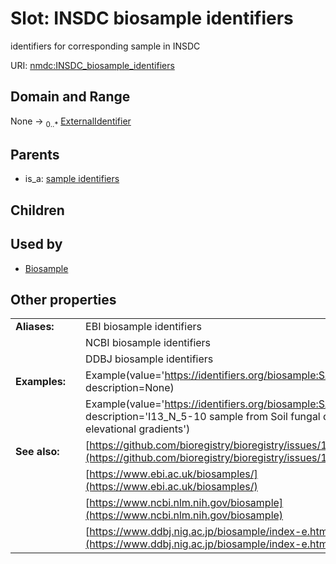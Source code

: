
# Slot: INSDC biosample identifiers


identifiers for corresponding sample in INSDC

URI: [nmdc:INSDC_biosample_identifiers](https://microbiomedata/meta/INSDC_biosample_identifiers)


## Domain and Range

None &#8594;  <sub>0..\*</sub> [ExternalIdentifier](types/ExternalIdentifier.md)

## Parents

 *  is_a: [sample identifiers](sample_identifiers.md)

## Children


## Used by

 * [Biosample](Biosample.md)

## Other properties

|  |  |  |
| --- | --- | --- |
| **Aliases:** | | EBI biosample identifiers |
|  | | NCBI biosample identifiers |
|  | | DDBJ biosample identifiers |
| **Examples:** | | Example(value='https://identifiers.org/biosample:SAMEA5989477', description=None) |
|  | | Example(value='https://identifiers.org/biosample:SAMD00212331', description='I13_N_5-10 sample from Soil fungal diversity along elevational gradients') |
| **See also:** | | [https://github.com/bioregistry/bioregistry/issues/108](https://github.com/bioregistry/bioregistry/issues/108) |
|  | | [https://www.ebi.ac.uk/biosamples/](https://www.ebi.ac.uk/biosamples/) |
|  | | [https://www.ncbi.nlm.nih.gov/biosample](https://www.ncbi.nlm.nih.gov/biosample) |
|  | | [https://www.ddbj.nig.ac.jp/biosample/index-e.html](https://www.ddbj.nig.ac.jp/biosample/index-e.html) |

